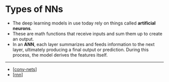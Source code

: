 # Types of NNs

- The deep learning models in use today rely on things called **artificial neurons**.
- These are math functions that receive inputs and sum them up to create an output.
- In an **ANN**, each layer summarizes and feeds information to the next layer, ultimately producing a final output or prediction. During this process, the model derives the features itself.

---

- [[conv-nets]]
- [[rnn]]

[//begin]: # "Autogenerated link references for markdown compatibility"
[conv-nets]: conv-nets.md "ConvNets"
[rnn]: rnn.md "RNNs"
[//end]: # "Autogenerated link references"